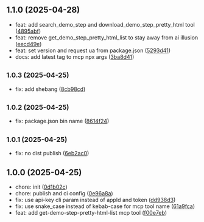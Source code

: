 ## 1.1.0 (2025-04-28)

* feat: add search_demo_step and download_demo_step_pretty_html tool ([4895abf](https://github.com/DemoWayOfficial/mcp-server/commit/4895abf))
* feat: remove get_demo_step_pretty_html_list to stay away from ai illusion ([eecd49e](https://github.com/DemoWayOfficial/mcp-server/commit/eecd49e))
* feat: set version and request ua from package.json ([5293d41](https://github.com/DemoWayOfficial/mcp-server/commit/5293d41))
* docs: add latest tag to mcp npx args ([3ba8d41](https://github.com/DemoWayOfficial/mcp-server/commit/3ba8d41))

## <small>1.0.3 (2025-04-25)</small>

* fix: add shebang ([8cb98cd](https://github.com/DemoWayOfficial/mcp-server/commit/8cb98cd))

## <small>1.0.2 (2025-04-25)</small>

* fix: package.json bin name ([8614f24](https://github.com/DemoWayOfficial/mcp-server/commit/8614f24))

## <small>1.0.1 (2025-04-25)</small>

* fix: no dist publish ([6eb2ac0](https://github.com/DemoWayOfficial/mcp-server/commit/6eb2ac0))

## 1.0.0 (2025-04-25)

* chore: init ([0d1b02c](https://github.com/DemoWayOfficial/mcp-server/commit/0d1b02c))
* chore: publish and ci config ([0e96a8a](https://github.com/DemoWayOfficial/mcp-server/commit/0e96a8a))
* fix: use api-key cli param instead of appId and token ([dd938d3](https://github.com/DemoWayOfficial/mcp-server/commit/dd938d3))
* fix: use snake_case instead of kebab-case for mcp tool name ([61a9fca](https://github.com/DemoWayOfficial/mcp-server/commit/61a9fca))
* feat: add get-demo-step-pretty-html-list mcp tool ([f00e7eb](https://github.com/DemoWayOfficial/mcp-server/commit/f00e7eb))
